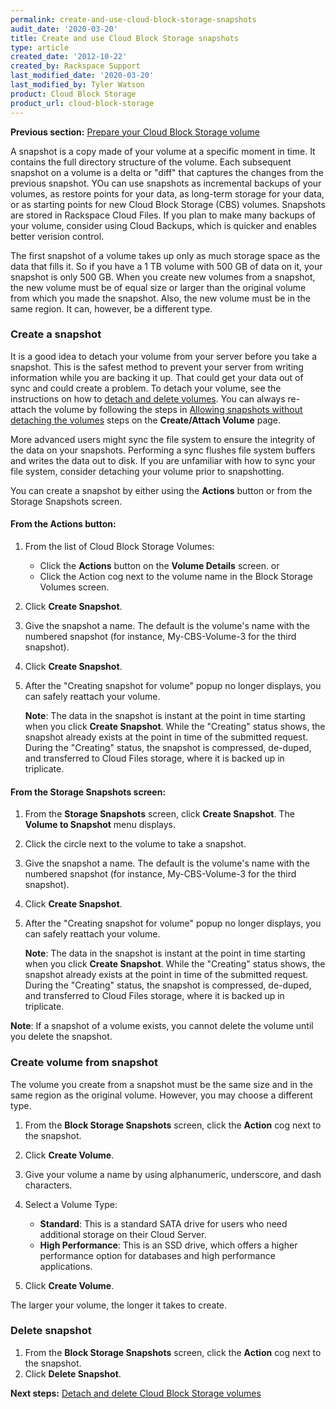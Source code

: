 ```yaml
---
permalink: create-and-use-cloud-block-storage-snapshots
audit_date: '2020-03-20'
title: Create and use Cloud Block Storage snapshots
type: article
created_date: '2012-10-22'
created_by: Rackspace Support
last_modified_date: '2020-03-20'
last_modified_by: Tyler Watson
product: Cloud Block Storage
product_url: cloud-block-storage
---
```


**Previous section:** [Prepare your Cloud Block Storage volume](/support/how-to/prepare-your-cloud-block-storage-volume)

A snapshot is a copy made of your volume at a specific moment in time.
It contains the full directory structure of the volume. Each subsequent
snapshot on a volume is a delta or "diff" that captures the changes
from the previous snapshot. YOu can use snapshots as incremental backups
of your volumes, as restore points for your data, as long-term storage for
your data, or as starting points for new Cloud Block Storage (CBS) volumes.
Snapshots are stored in Rackspace Cloud Files. If you plan to make many backups
of your volume, consider using Cloud Backups, which is quicker and enables
better verision control.

The first snapshot of a volume takes up only as much storage space as
the data that fills it. So if you have a 1 TB volume with 500 GB of data on it,
your snapshot is only 500 GB. When you create new volumes from a snapshot, the
new volume must be of equal size or larger than the original volume from which
you made the snapshot. Also, the new volume must be in the same region. It can,
however, be a different type.


### Create a snapshot

It is a good idea to detach your volume from your server before you take
a snapshot. This is the safest method to prevent your server from
writing information while you are backing it up. That could get your
data out of sync and could create a problem. To detach your volume, see
the instructions on how to [detach and delete volumes](/support/how-to/detach-and-delete-cloud-block-storage-volumes).
You can always re-attach the volume by following the steps in [Allowing snapshots without detaching the volumes](/support/how-to/create-and-attach-a-cloud-block-storage-volume) steps
on the **Create/Attach Volume** page.

More advanced users might sync the file system to ensure the
integrity of the data on your snapshots. Performing a sync flushes
file system buffers and writes the data out to disk. If you are
unfamiliar with how to sync your file system, consider detaching your
volume prior to snapshotting.

You can create a snapshot by either using the **Actions** button
or from the Storage Snapshots screen.

#### From the Actions button:

1.  From the list of Cloud Block Storage Volumes:
    -   Click the **Actions** button on the **Volume Details** screen.
        or
    -   Click the Action cog next to the volume name in the Block
        Storage Volumes screen.

2.  Click **Create Snapshot**.
3.  Give the snapshot a name. The default is the volume's name with the
    numbered snapshot (for instance, My-CBS-Volume-3 for the
    third snapshot).
4.  Click **Create Snapshot**.
5.  After the "Creating snapshot for volume" popup no longer displays, you can safely
    reattach your volume.

    **Note**: The data in the snapshot is instant at the point in time
    starting when you click **Create Snapshot**. While the
    "Creating" status shows, the snapshot already exists at the point in
    time of the submitted request. During the "Creating" status, the
    snapshot is compressed, de-duped, and transferred to Cloud Files
    storage, where it is backed up in triplicate.

#### From the Storage Snapshots screen:

1.  From the **Storage Snapshots** screen, click **Create Snapshot**.
    The **Volume to Snapshot** menu displays.
2.  Click the circle next to the volume to take a snapshot.
3.  Give the snapshot a name. The default is the volume's name with the
    numbered snapshot (for instance, My-CBS-Volume-3 for the
    third snapshot).
4.  Click **Create Snapshot**.
5.  After the "Creating snapshot for volume" popup no longer displays, you can safely
    reattach your volume.

    **Note**: The data in the snapshot is instant at the point in time
    starting when you click **Create Snapshot**. While the
    "Creating" status shows, the snapshot already exists at the point in
    time of the submitted request. During the "Creating" status, the
    snapshot is compressed, de-duped, and transferred to Cloud Files
    storage, where it is backed up in triplicate.

**Note**: If a snapshot of a volume exists, you cannot delete the volume until you delete the snapshot.

### Create volume from snapshot

The volume you create from a snapshot must be the same size and in the
same region as the original volume. However, you may choose a different
type.

1.  From the **Block Storage Snapshots** screen, click the **Action**
    cog next to the snapshot.
2.  Click **Create Volume**.
3.  Give your volume a name by using alphanumeric, underscore, and dash
    characters.
4.  Select a Volume Type:
    -   **Standard**: This is a standard SATA drive for users who need
        additional storage on their Cloud Server.
    -   **High Performance**: This is an SSD drive, which offers a
        higher performance option for databases and high
        performance applications.

5.  Click **Create Volume**.

The larger your volume, the longer it takes to create.

### Delete snapshot

1.  From the **Block Storage Snapshots** screen, click the **Action** cog next to the snapshot.
2.  Click **Delete Snapshot**.


**Next steps:** [Detach and delete Cloud Block Storage volumes](/support/how-to/detach-and-delete-cloud-block-storage-volumes)
